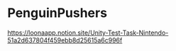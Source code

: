 # PenguinPushers
https://loonaapp.notion.site/Unity-Test-Task-Nintendo-51a2d637804f459ebb8d25615a6c996f
